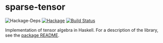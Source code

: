 # sparse-tensor

![Hackage-Deps](https://img.shields.io/hackage-deps/v/sparse-tensor) [![Hackage](https://img.shields.io/hackage/v/sparse-tensor)](https://hackage.haskell.org/package/sparse-tensor) [![Build Status](https://travis-ci.org/nilsalex/sparse-tensor.svg?branch=master)](https://travis-ci.org/nilsalex/sparse-tensor)

Implementation of tensor algebra in Haskell. For a description of the library, see the [package README](./package).

